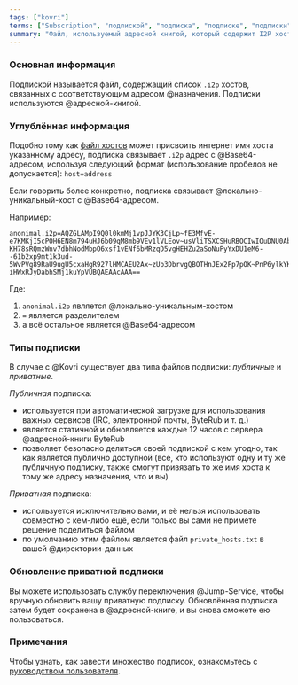 ```yaml
---
tags: ["kovri"]
terms: ["Subscription", "подпиской", "подписка", "подписке", "подписки", "подписку"]
summary: "Файл, используемый адресной книгой, который содержит I2P хосты в паре с I2P назначениями"
---
```


### Основная информация

Подпиской называется файл, содержащий список `.i2p` хостов, связанных с соответствующим адресом @назначения. Подписки используются @адресной-книгой.

### Углублённая информация

Подобно тому как [файл хостов](https://en.wikipedia.org/wiki/Hosts_(file)) может присвоить интернет имя хоста указанному адресу, подписка связывает `.i2p` адрес с @Base64-адресом, используя следующий формат (использование пробелов не допускается): `host=address`

Если говорить более конкретно, подписка связывает @локально-уникальный-хост с @Base64-адресом.

Например:

```
anonimal.i2p=AQZGLAMpI9Q0l0kmMj1vpJJYK3CjLp~fE3MfvE-e7KMKjI5cPOH6EN8m794uHJ6b09qM8mb9VEv1lVLEov~usVliTSXCSHuRBOCIwIOuDNU0AbVa4BpIx~2sU4TxKhoaA3zQ6VzINoduTdR2IJhPvI5xzezp7dR21CEQGGTbenDslXeQ4iLHFA2~bzp1f7etSl9T2W9RID-KH78sRQmzWnv7dbhNodMbpO6xsf1vENf6bMRzqD5vgHEHZu2aSoNuPyYxDU1eM6--61b2xp9mt1k3ud-5WvPVg89RaU9ugU5cxaHgR927lHMCAEU2Ax~zUb3DbrvgQBOTHnJEx2Fp7pOK~PnP6ylkYKQMfLROosLDXinxOoSKP0UYCh2WgIUPwE7WzJH3PiJVF0~WZ1dZ9mg00c~gzLgmkOxe1NpFRNg6XzoARivNVB5NuWqNxr5WKWMLBGQ9YHvHO1OHhUJTowb9X90BhtHnLK2AHwO6fV-iHWxRJyDabhSMj1kuYpVUBQAEAAcAAA==
```

Где:

1. `anonimal.i2p` является @локально-уникальным-хостом
2. `=` является разделителем
3. а всё остальное является @Base64-адресом

### Типы подписки

В случае с @Kovri существует два типа файлов подписки: *публичные* и *приватные*.

*Публичная* подписка:
- используется при автоматической загрузке для использования важных сервисов (IRC, электронной почты, ByteRub и т. д.)
- является статичной и обновляется каждые 12 часов с сервера @адресной-книги ByteRub
- позволяет безопасно делиться своей подпиской с кем угодно, так как является публично доступной (все, кто используют одну и ту же публичную подписку, также смогут привязать то же имя хоста к тому же адресу назначения, что и вы)

*Приватная* подписка:
- используется исключительно вами, и её нельзя использовать совместно с кем-либо ещё, если только вы сами не примете решение поделиться файлом
- по умолчанию этим файлом является файл `private_hosts.txt` в вашей @директории-данных

### Обновление приватной подписки

Вы можете использовать службу переключения @Jump-Service, чтобы вручную обновить вашу приватную подписку. Обновлённая подписка затем будет сохранена в @адресной-книге, и вы снова сможете ею пользоваться.

### Примечания
Чтобы узнать, как завести множество подписок, ознакомьтесь с [руководством пользователя](https://gitlab.com/kovri-project/kovri-docs/blob/master/i18n/en/user_guide.md).
